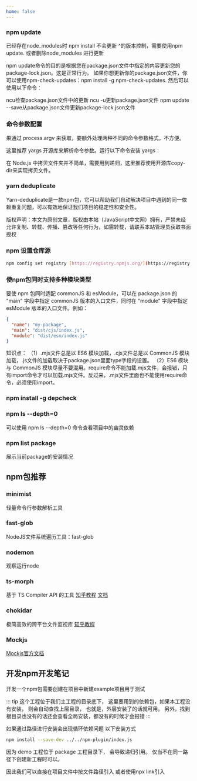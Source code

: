 ```yaml
---
home: false
---
```


### npm update

已经存在node_modules时 npm install 不会更新 ^的版本控制，需要使用npm update. 或者删除node_modules 进行更新

npm update命令的目的是根据您在package.json文件中指定的内容更新您的package-lock.json。这是正常行为。
如果你想更新你的package.json文件，你可以使用npm-check-updates：npm install -g npm-check-updates.
然后可以使用以下命令：

ncu检查package.json文件中的更新
ncu -u更新package.json文件
npm update --save从package.json文件更新package-lock.json文件

### 命令参数配置

果通过 process.argv 来获取，要额外处理两种不同的命令参数格式，不方便。

这里推荐 yargs 开源库来解析命令参数。运行以下命令安装 yargs：

在 Node.js 中拷贝文件夹并不简单，需要用到递归，这里推荐使用开源库copy-dir来实现拷贝文件。

### yarn deduplicate

Yarn-deduplicate是一款npm包，它可以帮助我们自动解决项目中遇到的同一依赖重复问题，可以有效地保证我们项目的稳定性和安全性。

版权声明：本文为原创文章，版权由本站（JavaScript中文网）拥有，严禁未经允许复制、转载、传播、篡改等任何行为，如需转载，请联系本站管理员获取书面授权

### npm 设置仓库源
``` bash
npm config set registry [https://registry.npmjs.org/](https://registry.npmjs.org/)
```


### 使npm包同时支持多种模块类型

要使 npm 包同时适配 commonJS 和 esModule，可以在 package.json 的 "main" 字段中指定 commonJS 版本的入口文件，同时在 "module" 字段中指定 esModule 版本的入口文件。例如：
``` json
{
  "name": "my-package",
  "main": "dist/cjs/index.js",
  "module": "dist/esm/index.js"
}
```

知识点：
（1）.mjs文件总是以 ES6 模块加载，.cjs文件总是以 CommonJS 模块加载，.js文件的加载取决于package.json里面type字段的设置。
（2）ES6 模块与 CommonJS 模块尽量不要混用。require命令不能加载.mjs文件，会报错，只有import命令才可以加载.mjs文件。反过来，.mjs文件里面也不能使用require命令，必须使用import。

### npm install -g depcheck

### npm ls --depth=0
可以使用 npm ls --depth=0 命令查看项目中的幽灵依赖

### npm list package
展示当前package的安装情况 

## npm包推荐

### minimist
轻量命令行参数解析工具

### fast-glob
NodeJS文件系统遍历工具：fast-glob

### nodemon
观察运行node

### ts-morph
基于 TS Compiler API 的工具
[知乎教程](https://zhuanlan.zhihu.com/p/616134364)
[文档](https://ts-morph.com/utilities)

### chokidar
极简高效的跨平台文件监视库
[知乎教程](https://zhuanlan.zhihu.com/p/601689232?utm_id=0)

### Mockjs
[Mockjs官方文档](http://mockjs.com/)

## 开发npm开发笔记
开发一个npm包需要创建在项目中新建example项目用于测试

::: tip
这个工程位于我们主工程的目录底下，
这里要用到的依赖包，如果本工程没有安装，
则会自动查找上层目录，
也就是，外层安装了的话就可用。
另外，找到根目录也没有的话还会查看全局安装，都没有的时候才会报错 
:::

如果通过路径进行安装会出现循环依赖问题
以下安装方式
``` bash
npm install --save-dev ../../npm-plugin/index.js
```
因为 demo 工程位于 package 工程目录下，
会导致递归引用。
仅当不在同一路径下创建新工程时可以。

因此我们可以直接在项目文件中按文件路径引入 或者使用npx link引入
